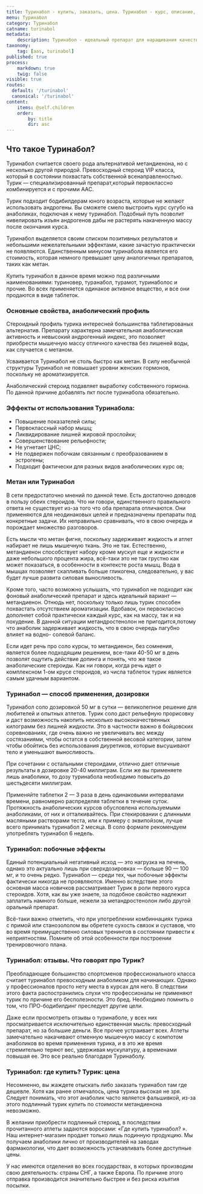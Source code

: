 ```yaml
---
title: Туринабол - купить, заказать, цена. Туринабол - курс, описание, отзывы.
menu: Туринабол
category: Туринабол
catname: turinabol
metadata:
    description: Туринабол - идеальный препарат для наращивания качественной массы без побочных эффектов. Купить в магазине steroidline.com по лучшей цене!
taxonomy:
    tag: [aas, turinabol]
published: true
process:
    markdown: true
    twig: false
visible: true
routes:
  default: '/turinabol'
  canonical: '/turinabol'
content:
    items: @self.children
    order:
        by: title
        dir: asc
---
```


## Что такое Туринабол?

Туринабол считается своего рода альтернативой метандиенона, но с несколько другой природой. Превосходный стероид VIP класса, который в состоянии похвастать собственной всенаправленостью. Турик — специализированный препарат,который первоклассно комбинируется и с прочими ААС.

Турик подходит бодибилдерам юного возраста, которые не желают использовать андрогены. Вы сможете смело выстроить курс сугубо на анаболиках, подключая к нему туринабол. Подобный путь позволит нивелировать изъян андрогенов дабы не растерять накаченную массу после окончания курса.

Туринабол выделяется своим списком позитивных результатов и небольшими нежелательными эффектами, какие зачастую практически не появляются. Единственным минусом туринабола является его стоимость, которая немного превышает цену аналогичных препаратов, таких как метан.

Купить туринабол в данное время можно под различными наименованиями: туриновер, туранабол, турамот, туринаболос и прочие. Во всех применяется одинакое активное вещество, и все они продаются в виде таблеток.

### Основные свойства, анаболический профиль

Стероидный профиль турика интересней большинства таблетированых альтернатив. Препарату характерна замечательная анаболическая активность и невысокий андрогенный индекс, это позволяет приобрести мышечную массу отличного качества без лишеней воды, как случается с метаном.

Усваивается Туринабол не столь быстро как метан. В силу необычной структуры Туринабол не повышает уровни женских гормонов, поскольку не ароматизируется.

Анаболический стероид подавляет выработку собственного гормона. По данной причине добавлять пкт после туринабола обязательно.

### Эффекты от использования Туринабола:

-   Повышение показателей силы;
-   Первоклассный набор мышц;
-   Ликвидирование лишней жировой прослойки;
-   Совершенствование рельефности;
-   Не угнетает ЦНС;
-   Не подвержен побочкам связанным с преобразованием в эстрогены;
-   Подходит фактически для разных видов анаболических курс ов;

### Метан или Туринабол

В сети предостаточно мнений по данной теме. Есть достаточно доводов в пользу обеих стероидов. Что ни говори, единственного правильного ответа не существует из-за того что оба препарата отличаются. Они применяются для неодинаковых целей и предназначены препараты под конкретные задачи. Их неправильно сравнивать, что в свою очередь и порождает множество разговоров.

Есть мысли что метан фигня, поскольку задерживает жидкость и атлет набирает не лишь мышечную ткань. Это не так. Естественно, метандиенон способствует набору кроме мускул еще и жидкости и даже небольшого процента жира, всё-таки это не так грустно как может показаться, в особенности в контексте роста мышц. Вода в мышцах позволяет скапливать больше гликогена, следовательно, у вас будет лучше развита силовая выносливость.

Кроме того, часто возможно услышать, что туринабол не подходит как фоновый анаболический препарат и здесь идеальный вариант — метандиенон. Отнюдь нет, поскольку только лишь турик способен похвастать отсутствием ароматизации. Вдобавок, он первоклассно дополняет собой практически каждый курс, как на массу, так и на похудение. В данной ситуации метандростенолон не пригодится,потому что анаболик задерживает жидкость, что в свою очередь пагубно влияет на водно- солевой баланс.

Если идет речь про соло курсы, то метандиенон, без сомнения, является более подходящим решением, все-таки 40-50 мг в день позволят ощутить действие допинга и понять, что же такое анаболические стероиды. Как ни говори, когда речь идет о комплексном 1-ом крусе стероидов, из числа таблеток турик является самым удачным вариантом.

### Туринабол — способ применения, дозировки

Туринабол соло дозировкой 50 мг в сутки — великолепное решение для любителей и опытных атлетов. Турик соло даст рельефную прорисовку и даст возможность накопить несколько высококачественных килограмм без лишней жидкости. Это в частности важно в бойцовских соревнованиях, где очень важно не увеличивать вес между состязаниями, чтобы остатся в собственной весовой категории, затем чтобы обойтись без использования диуретиков, которые высушивают тело и уменьшают выносливость.

При сочетании с остальными стероидами, отлично дает отличные результаты в дозировке 20-40 миллиграм. Если же вы применяете лишь анаболики, то дозу туринабола необходимо повысить до шестьдесяти миллиграм.

Применяйте таблетки 2 — 3 раза в день одинаковыми интервалами времени, равномерно распределяя таблетки в течение суток. Протяжность анаболических курсов обусловлена используемыми анаболиками, от них и отталкивайтесь.
При стекировании с длинными масляными растворами теста, или к примеру с эквипойзом, лучше всего принимать туринабол 2 месяца. В соло формате рекомендуем употреблять туринабол 6 недель.

### Туринабол: побочные эффекты

Единый потенциальный негативный исход — это нагрузка на печень, однако это актуально лишь при сверхдозировках — больше 90 — 100 мг, и то очень редко. Туринабол — среди тех, чьи побочные эффекты фактически никогда не
проявляются. Именно вследствие этого основная масса новичков рассматривает Турик в роли первого курса стероидов. Хотя, как вы уже знаете, за подобное свойство надлежит заплатить намного больше, нежели за метандростенолон либо другой оральный препарат.

Всё-таки важно отметить, что при употреблении комбиннациях турика с примой или станозололом вы обретете сухость связок и суставов, что во время преимущественно силовых тренингов в состоянии привести к неприятностям. Помните об этой особенности при построении тренировочного плана.

### Туринабол: отзывы. Что говорят про Турик?

Преобладающее большинство спортсменов профессионального класса считает туринабол превосходным анаболиком для начинающих. Однако у профессионалов просто нету места в курсах для него. В следствии этого факта распостранились слухи что профессионалы не применяют турик по причине его бесполезности. Это бред. Необходимо помнить о том, что ПРО-бодибилдинг преследует другие цели.

Даже если просмотреть отзывы о туринаболе, у всех них просматривается исключительно единственная мысль: превосходный препарат, но за большие деньги. Все прочее устраивает всех. Атлеты замечательно накачивают отменную
мышечную массу с компотом анаболиков во время применения турика, и в это же время стремительно теряют вес, удерживая мускулатуру, а временами повышая ее.
Это все реально благодаря Туринаболу.

### Туринабол: где купить? Турик: цена

Несомненно, вы жаждете отыскать либо заказать туринабол там где дешевле. Хотя как ранее отмечалось, цена турика высокая не зря. Следует понимать, что этот анаболик часто является фальшивкой, из-за этого подлинный турик купить по стоимости метандиенона невозможно.

В желании приобрести подлинный стероид, в последствии прочитанного атлеты задаются воросами: «Где купить туринабол? ». Наш интернет-магазин продает только лишь подинную продукцию. Мы получаем анаболики лично от
производителей на заводах фармакологии, что дает возможность устанавливать более доступные цены.

У нас имеются отделения во всех государствах, в которых производим свою деятельность: страны СНГ, а также Европа. По причине этого отправка производится значительно быстрее и без риска изъятия посылки.


